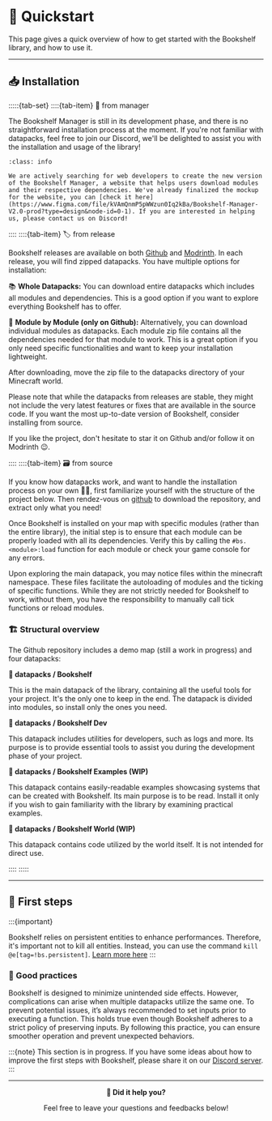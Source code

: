 # 🚀 Quickstart

This page gives a quick overview of how to get started with the Bookshelf library, and how to use it.

---

## 📥 Installation

:::::{tab-set}
::::{tab-item} 🔌 from manager

The Bookshelf Manager is still in its development phase, and there is no straightforward installation process at the moment. If you're not familiar with datapacks, feel free to join our Discord, we'll be delighted to assist you with the installation and usage of the library!


```{admonition} 🤝 Help us improve the installation process
:class: info

We are actively searching for web developers to create the new version of the Bookshelf Manager, a website that helps users download modules and their respective dependencies. We've already finalized the mockup for the website, you can [check it here](https://www.figma.com/file/kVAmQnmP5pWWzun0Iq2kBa/Bookshelf-Manager-V2.0-prod?type=design&node-id=0-1). If you are interested in helping us, please contact us on Discord!
```

::::
::::{tab-item} 🏷️ from release

Bookshelf releases are available on both [Github](https://github.com/mcbookshelf/Bookshelf/releases) and [Modrinth](https://modrinth.com/datapack/bookshelf-library). In each release, you will find zipped datapacks. You have multiple options for installation:

📚 **Whole Datapacks:** You can download entire datapacks which includes all modules and dependencies. This is a good option if you want to explore everything Bookshelf has to offer.

🧩 **Module by Module (only on Github):** Alternatively, you can download individual modules as datapacks. Each module zip file contains all the dependencies needed for that module to work. This is a great option if you only need specific functionalities and want to keep your installation lightweight.

After downloading, move the zip file to the datapacks directory of your Minecraft world.

Please note that while the datapacks from releases are stable, they might not include the very latest features or fixes that are available in the source code. If you want the most up-to-date version of Bookshelf, consider installing from source.

If you like the project, don't hesitate to star it on Github and/or follow it on Modrinth 😉.

::::
::::{tab-item} 🗃️ from source

If you know how datapacks work, and want to handle the installation process on your own 💪😎, first familiarize yourself with the structure of the project below. Then rendez-vous on [github](https://github.com/mcbookshelf/Bookshelf) to download the repository, and extract only what you need!

Once Bookshelf is installed on your map with specific modules (rather than the entire library), the initial step is to ensure that each module can be properly loaded with all its dependencies. Verify this by calling the `#bs.<module>:load` function for each module or check your game console for any errors.

Upon exploring the main datapack, you may notice files within the minecraft namespace. These files facilitate the autoloading of modules and the ticking of specific functions. While they are not strictly needed for Bookshelf to work, without them, you have the responsibility to manually call tick functions or reload modules.


### 🏗️ Structural overview

The Github repository includes a demo map (still a work in progress) and four datapacks:

**📁 datapacks / Bookshelf**

This is the main datapack of the library, containing all the useful tools for your project. It's the only one to keep in the end. The datapack is divided into modules, so install only the ones you need.

**📁 datapacks / Bookshelf Dev**

This datapack includes utilities for developers, such as logs and more. Its purpose is to provide essential tools to assist you during the development phase of your project.

**📁 datapacks / Bookshelf Examples (WIP)**

This datapack contains easily-readable examples showcasing systems that can be created with Bookshelf. Its main purpose is to be read. Install it only if you wish to gain familiarity with the library by examining practical examples.

**📁 datapacks / Bookshelf World (WIP)**

This datapack contains code utilized by the world itself. It is not intended for direct use.

::::
:::::

---

## 👶 First steps

:::{important}

Bookshelf relies on persistent entities to enhance performances. Therefore, it's important not to kill all entities. Instead, you can use the command `kill @e[tag=!bs.persistent]`. [Learn more here](contribute/shared-resources.md#entities)
:::

### 📖 Good practices

Bookshelf is designed to minimize unintended side effects. However, complications can arise when multiple datapacks utilize the same one. To prevent potential issues, it’s always recommended to set inputs prior to executing a function. This holds true even though Bookshelf adheres to a strict policy of preserving inputs. By following this practice, you can ensure smoother operation and prevent unexpected behaviors.

:::{note}
This section is in progress. If you have some ideas about how to improve the first steps with Bookshelf, please share it on our [Discord server](https://discord.gg/MkXytNjmBt).
:::

---


<!--

Now that Bookshelf is installed on your map (or once you are on the sandbox map), let's start to make some basic stuff to understand how it work!

First, let's test if Bookshelf is correctly installed. To do so, enter the following command in your chat:

```
/function bs:hello
```

If the Gunivers-Lib is well installed, you should see "Hello World!" in the chat. If it's not the case, verify that the cheat are enabled in your world (or command-blocks are enabled in the `server.properties` file if you are on a server).

Great! Now, let's play with funny things. Place a command-block in repreat mode and powered.

<div align="center">

![](https://gunivers.net/wp-content/uploads/2022/06/Command-block-repeat-1.png)

</div>

In this command block, you can enter the command of one of the following example system:

- **LGdir** : this system allow you to shoot lasers. To shoot, take a `carrot_on_a_stick` and right-click on it!
    ```
    function bs.example:lgdir
    ```
- **Drop to place** : this system allow you to place minecraft blocks by dropping the items instead of right clicking on it. Useless so essential!
    ```
    function bs.example:drop_to_place
    ```
- **Walk Trail** : this system create a trail where the players are walking. This trail is made of items corresponding to the block they are walking on.
    ```
    function bs.example:walk_trail
    ```


:::{note}
This section is in progress. If you have some ideas about how to improves the first steps with the Glibs, please share it on our [Discord server](https://discord.gg/MkXytNjmBt).
:::

---
-->

<div id="gs-comments" align=center>

**💬 Did it help you?**

Feel free to leave your questions and feedbacks below!

</div>
